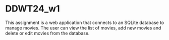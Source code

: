 # DDWT24_w1

This assignment is a web application that connects to an SQLite database to manage movies. The user can view the list of movies, add new movies and delete or edit movies from the database.
